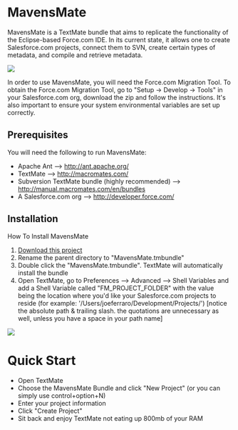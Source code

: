 <h1>MavensMate</h1>
MavensMate is a TextMate bundle that aims to replicate the functionality of the Eclipse-based Force.com IDE. In its current state, it allows one to create Salesforce.com projects, connect them to SVN, create certain types of metadata, and compile and retrieve metadata. 

<P>
	<IMG SRC="http://joe-ferraro.com/images/mavensmate1.png"/>
</P>

<P>
In order to use MavensMate, you will need the Force.com Migration Tool. To obtain the Force.com Migration Tool, go to "Setup -> Develop -> Tools" in your Salesforce.com org, download the zip and follow the instructions. It's also important to ensure your system environmental variables are set up correctly.
</P>

<P>
<h2>Prerequisites</h2>
<P>You will need the following to run MavensMate:
</P>
<UL>
	<LI>Apache Ant --> <A HREF="http://ant.apache.org/">http://ant.apache.org/</A>
	<LI>TextMate --> <A HREF="http://macromates.com/">http://macromates.com/</A>
	<LI>Subversion TextMate bundle (highly recommended) --> <A HREF="http://manual.macromates.com/en/bundles">http://manual.macromates.com/en/bundles</A>
	<LI>A Salesforce.com org --> <A HREF="http://developer.force.com/">http://developer.force.com/</A>
</UL>
<P>

<P>
<h2>Installation</h2>
<P>How To Install MavensMate</P>
<OL>
	<LI><A HREF="https://github.com/joeferraro/MavensMate/tarball/master">Download this project</A>
	<LI>Rename the parent directory to "MavensMate.tmbundle"
	<LI>Double click the "MavensMate.tmbundle". TextMate will automatically install the bundle
	<LI>Open TextMate, go to Preferences --> Advanced --> Shell Variables and add a Shell Variable called "FM_PROJECT_FOLDER" with the value being the location where you'd like your Salesforce.com projects to reside (for example: '/Users/joeferraro/Development/Projects/') [notice the absolute path & trailing slash. the quotations are unnecessary as well, unless you have a space in your path name] 
</OL>
	<IMG SRC="http://joe-ferraro.com/images/mavensmate2.png"/>
</P>

<P>
<H1>Quick Start</H1>
<UL>
	<LI>Open TextMate
	<LI>Choose the MavensMate Bundle and click "New Project" (or you can simply use control+option+N)
	<LI>Enter your project information
	<LI>Click "Create Project"
	<LI>Sit back and enjoy TextMate not eating up 800mb of your RAM	
</UL>
</P>
		
		
	
</P>